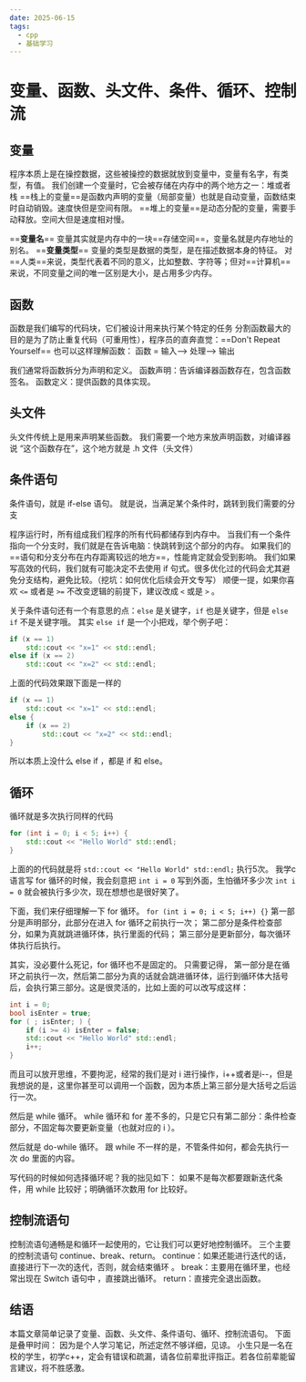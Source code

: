 ```yaml
---
date: 2025-06-15
tags:
  - cpp
  - 基础学习
---
```

# 变量、函数、头文件、条件、循环、控制流
## 变量
程序本质上是在操控数据，这些被操控的数据就放到变量中，变量有名字，有类型，有值。
我们创建一个变量时，它会被存储在内存中的两个地方之一：堆或者栈
==栈上的变量==是函数内声明的变量（局部变量）也就是自动变量，函数结束时自动销毁。速度快但是空间有限。
==堆上的变量==是动态分配的变量，需要手动释放。空间大但是速度相对慢。

==**变量名**==
变量其实就是内存中的一块==存储空间==，变量名就是内存地址的别名。
==**变量类型**==
变量的类型是数据的类型，是在描述数据本身的特征。
对==人类==来说，类型代表着不同的意义，比如整数、字符等；但对==计算机==来说，不同变量之间的唯一区别是大小，是占用多少内存。
## 函数
函数是我们编写的代码块，它们被设计用来执行某个特定的任务
分割函数最大的目的是为了防止重复代码（可重用性），程序员的直奔直觉：==Don't Repeat Yourself==
也可以这样理解函数：
函数 = 输入--> 处理--> 输出

我们通常将函数拆分为声明和定义。
函数声明：告诉编译器函数存在，包含函数签名。
函数定义：提供函数的具体实现。
## 头文件
头文件传统上是用来声明某些函数。
我们需要一个地方来放声明函数，对编译器说 “这个函数存在”，这个地方就是 .h 文件（头文件）

## 条件语句
条件语句，就是 if-else 语句。
就是说，当满足某个条件时，跳转到我们需要的分支

程序运行时，所有组成我们程序的所有代码都储存到内存中。
当我们有一个条件指向一个分支时，我们就是在告诉电脑：快跳转到这个部分的内存。
如果我们的==语句和分支分布在内存距离较远的地方==，性能肯定就会受到影响。
我们如果写高效的代码，我们就有可能决定不去使用 if 句式。很多优化过的代码会尤其避免分支结构，避免比较。（挖坑：如何优化后续会开文专写）
顺便一提，如果你喜欢 `<=` 或者是 `>=` 不改变逻辑的前提下，建议改成 `<` 或是 `>` 。

关于条件语句还有一个有意思的点：`else` 是关键字，`if` 也是关键字，但是 `else if` 不是关键字哦。
其实 `else if` 是一个小把戏，举个例子吧：
```cpp
if (x == 1)
	std::cout << "x=1" << std::endl;
else if (x == 2)
	std::cout << "x=2" << std::endl;
```
上面的代码效果跟下面是一样的
```cpp
if (x == 1)
	std::cout << "x=1" << std::endl;
else {
	if (x == 2)
		std::cout << "x=2" << std::endl;
}
```
所以本质上没什么 else if ，都是 if 和 else。
## 循环
循环就是多次执行同样的代码
```cpp
for (int i = 0; i < 5; i++) {
	std::cout << "Hello World" std::endl;
}
```
上面的的代码就是将 `std::cout << "Hello World" std::endl;` 执行5次。
我学c语言写 for 循环的时候，我会刻意把 `int i = 0` 写到外面，生怕循环多少次 `int i = 0` 就会被执行多少次，现在想想也是很好笑了。

下面，我们来仔细理解一下 for 循环。
`for (int i = 0; i < 5; i++) {}`
第一部分是声明部分，此部分在进入 for 循环之前执行一次；
第二部分是条件检查部分，如果为真就跳进循环体，执行里面的代码；
第三部分是更新部分，每次循环体执行后执行。

其实，没必要什么死记，for 循环也不是固定的。
只需要记得， 第一部分是在循环之前执行一次，然后第二部分为真的话就会跳进循环体，运行到循环体大括号后，会执行第三部分。这是很灵活的，比如上面的可以改写成这样：
```cpp
int i = 0;
bool isEnter = true;
for ( ; isEnter; ) {
	if (i >= 4) isEnter = false;
	std::cout << "Hello World" std::endl;
	i++;
}
```
而且可以放开思维，不要拘泥，经常的我们是对 i 进行操作，i++或者是i--，但是我想说的是，这里你甚至可以调用一个函数，因为本质上第三部分是大括号之后运行一次。

然后是 while 循环。
while 循环和 for 差不多的，只是它只有第二部分：条件检查部分，不固定每次要更新变量（也就对应的 i ）。

然后就是 do-while 循环。
跟 while 不一样的是，不管条件如何，都会先执行一次 do 里面的内容。

写代码的时候如何选择循环呢？我的拙见如下：
如果不是每次都要跟新迭代条件，用 while 比较好；明确循环次数用 for 比较好。
## 控制流语句
控制流语句通畅是和循环一起使用的，它让我们可以更好地控制循环。
三个主要的控制流语句 continue、break、return。
continue：如果还能进行迭代的话，直接进行下一次的迭代，否则，就会结束循环 。
break：主要用在循环里，也经常出现在 Switch 语句中 ，直接跳出循环。
return：直接完全退出函数。
## 结语
本篇文章简单记录了变量、函数、头文件、条件语句、循环、控制流语句。
下面是叠甲时间：
因为是个人学习笔记，所述定然不够详细，见谅。
小生只是一名在校的学生，初学c++，定会有错误和疏漏，请各位前辈批评指正。若各位前辈能留言建议，将不胜感激。